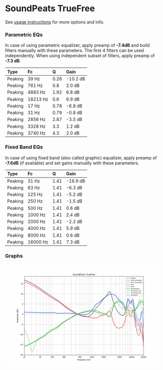 # SoundPeats TrueFree
See [usage instructions](https://github.com/jaakkopasanen/AutoEq#usage) for more options and info.

### Parametric EQs
In case of using parametric equalizer, apply preamp of **-7.4dB** and build filters manually
with these parameters. The first 4 filters can be used independently.
When using independent subset of filters, apply preamp of **-7.3 dB**.

| Type    | Fc       |    Q | Gain     |
|:--------|:---------|:-----|:---------|
| Peaking | 39 Hz    | 0.26 | -10.2 dB |
| Peaking | 761 Hz   | 0.8  | 2.0 dB   |
| Peaking | 4883 Hz  | 1.92 | 6.8 dB   |
| Peaking | 18213 Hz | 0.6  | 6.9 dB   |
| Peaking | 17 Hz    | 0.78 | -6.8 dB  |
| Peaking | 31 Hz    | 0.79 | -0.8 dB  |
| Peaking | 2856 Hz  | 2.87 | -3.5 dB  |
| Peaking | 3328 Hz  | 3.3  | 1.2 dB   |
| Peaking | 3740 Hz  | 4.3  | 2.0 dB   |

### Fixed Band EQs
In case of using fixed band (also called graphic) equalizer, apply preamp of **-7.6dB**
(if available) and set gains manually with these parameters.

| Type    | Fc       |    Q | Gain     |
|:--------|:---------|:-----|:---------|
| Peaking | 31 Hz    | 1.41 | -16.9 dB |
| Peaking | 63 Hz    | 1.41 | -6.3 dB  |
| Peaking | 125 Hz   | 1.41 | -5.2 dB  |
| Peaking | 250 Hz   | 1.41 | -1.5 dB  |
| Peaking | 500 Hz   | 1.41 | 0.6 dB   |
| Peaking | 1000 Hz  | 1.41 | 2.4 dB   |
| Peaking | 2000 Hz  | 1.41 | -2.2 dB  |
| Peaking | 4000 Hz  | 1.41 | 5.9 dB   |
| Peaking | 8000 Hz  | 1.41 | 0.6 dB   |
| Peaking | 16000 Hz | 1.41 | 7.3 dB   |

### Graphs
![](./SoundPeats%20TrueFree.png)